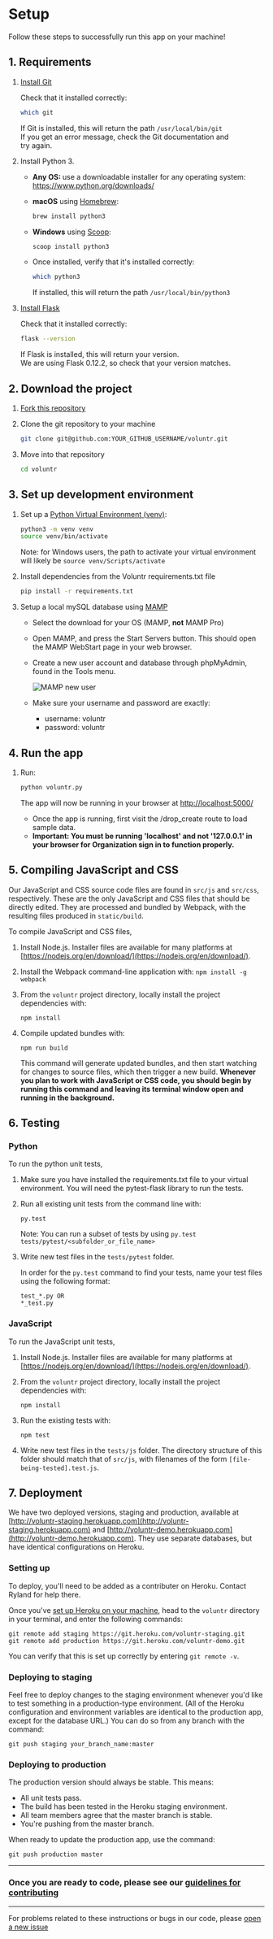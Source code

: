 # Setup

Follow these steps to successfully run this app on your machine!

## 1. Requirements

1. [Install Git](https://git-scm.com/book/en/v2/Getting-Started-Installing-Git)

    Check that it installed correctly:

      ```sh
      which git
      ```

    If Git is installed, this will return the path `/usr/local/bin/git`  
    If you get an error message, check the Git documentation and   
    try again.
    
    
2. Install Python 3.

    - <b>Any OS: </b>use a downloadable installer for any operating system: https://www.python.org/downloads/

    - <b>macOS</b> using [Homebrew](https://brew.sh/):

        ```sh
        brew install python3
        ```

    - <b>Windows</b> using [Scoop](http://scoop.sh/):

        ```sh
        scoop install python3
        ```

    - Once installed, verify that it's installed correctly:

        ```sh
        which python3
        ```

        If installed, this will return the path `/usr/local/bin/python3`

3. [Install Flask](http://flask.pocoo.org/docs/0.12/installation/)

    Check that it installed correctly:

      ```sh
      flask --version
      ```
      
      If Flask is installed, this will return your version.  
      We are using Flask 0.12.2, so check that your version matches.


## 2. Download the project

1. [Fork this repository](https://github.com/hendricksonsarahl/voluntr)

2. Clone the git repository to your machine

      ```sh
      git clone git@github.com:YOUR_GITHUB_USERNAME/voluntr.git
      ```

3. Move into that repository

      ```sh
      cd voluntr
      ```

## 3. Set up development environment

1. Set up a [Python Virtual Environment (venv)](https://docs.python.org/3/library/venv.html):

    ```sh
    python3 -m venv venv
    source venv/bin/activate
    ```

    Note: for Windows users, the path to activate your virtual environment will likely be `source venv/Scripts/activate`

2. Install dependencies from the Voluntr requirements.txt file

    ```sh
    pip install -r requirements.txt
    ```

3. Setup a local mySQL database using [MAMP](https://www.mamp.info/en/downloads/)

    - Select the download for your OS (MAMP, <b>not</b> MAMP Pro)
  
    - Open MAMP, and press the Start Servers button. This should open the MAMP WebStart page in your web browser. 

    - Create a new user account and database through phpMyAdmin, found in the Tools menu.

        ![MAMP new user](./assets/mamp_new_user.png)

    - Make sure your username and password are exactly:

      - username: voluntr
      - password: voluntr

## 4. Run the app

1. Run:

    ```sh
    python voluntr.py
    ```

    The app will now be running in your browser at [http://localhost:5000/](http://localhost:5000/)
    - Once the app is running, first visit the /drop_create route to load sample data.
    - <b>Important: You must be running 'localhost' and not '127.0.0.1' in your browser for Organization sign in to function properly.</b>

## 5. Compiling JavaScript and CSS

Our JavaScript and CSS source code files are found in `src/js` and `src/css`, respectively. These are the only JavaScript and CSS files that should be directly edited. They are processed and bundled by Webpack, with the resulting files produced in `static/build`.

To compile JavaScript and CSS files,

1. Install Node.js. Installer files are available for many platforms at [https://nodejs.org/en/download/](https://nodejs.org/en/download/).
2. Install the Webpack command-line application with:	```npm install -g webpack``` 
3. From the `voluntr` project directory, locally install the project dependencies with:

	```
	npm install
	```
4. Compile updated bundles with:

	```
	npm run build
	```
	This command will generate updated bundles, and then start watching for changes to source files, which then trigger a new build. **Whenever you plan to work with JavaScript or CSS code, you should begin by running this command and leaving its terminal window open and running in the background.**

## 6. Testing
### Python

To run the python unit tests, 

1. Make sure you have installed the requirements.txt file to your virtual environment.  You will need the pytest-flask library to run the tests.

2. Run all existing unit tests from the command line with:

    ```
    py.test
    ```

    Note: You can run a subset of tests by using `py.test tests/pytest/<subfolder_or_file_name>`

3. Write new test files in the `tests/pytest` folder. 

    In order for the `py.test` command to find your tests, name your test files using the following format:

    ```
    test_*.py OR 
    *_test.py
    ```  
    
### JavaScript

To run the JavaScript unit tests, 

1. Install Node.js. Installer files are available for many platforms at [https://nodejs.org/en/download/](https://nodejs.org/en/download/).

2. From the `voluntr` project directory, locally install the project dependencies with:

	```
	npm install
	```

3. Run the existing tests with:

	```
	npm test
	```

4. Write new test files in the `tests/js` folder. The directory structure of this folder should match that of `src/js`, with filenames of the form `[file-being-tested].test.js`.

## 7. Deployment

We have two deployed versions, staging and production, available at [http://voluntr-staging.herokuapp.com](http://voluntr-staging.herokuapp.com) and [http://voluntr-demo.herokuapp.com](http://voluntr-demo.herokuapp.com). They use separate databases, but have identical configurations on Heroku.

### Setting up

To deploy, you'll need to be added as a contributer on Heroku. Contact Ryland for help there.

Once you've [set up Heroku on your machine](https://devcenter.heroku.com/articles/getting-started-with-python#introduction), head to the `voluntr` directory in your terminal, and enter the following commands:

```
git remote add staging https://git.heroku.com/voluntr-staging.git
git remote add production https://git.heroku.com/voluntr-demo.git
```

You can verify that this is set up correctly by entering `git remote -v`.

### Deploying to staging

Feel free to deploy changes to the staging environment whenever you'd like to test something in a production-type environment. (All of the Heroku configuration and environment variables are identical to the production app, except for the database URL.) You can do so from any branch with the command:

```
git push staging your_branch_name:master
```

### Deploying to production

The production version should always be stable. This means:

* All unit tests pass.
* The build has been tested in the Heroku staging environment.
* All team members agree that the master branch is stable.
* You're pushing from the master branch.

When ready to update the production app, use the command:

```
git push production master
```

---

### Once you are ready to code, please see our [guidelines for contributing](https://github.com/hendricksonsarahl/voluntr/blob/master/CONTRIBUTING.md)

---

For problems related to these instructions or bugs in our code, please [open a new issue](https://github.com/hendricksonsarahl/voluntr/issues/new)
